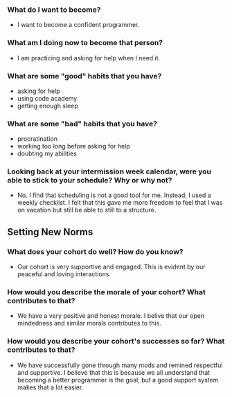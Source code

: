 ### What do I want to become?
- I want to become a confident programmer.

### What am I doing now to become that person?
- I am practicing and asking for help when I need it. 

### What are some "good" habits that you have?
- asking for help
- using code academy
- getting enough sleep

### What are some "bad" habits that you have?
- procratination
- working too long before asking for help
- doubting my abilities 

### Looking back at your intermission week calendar, were you able to stick to your schedule? Why or why not?
- No. I find that scheduling is not a good tool for me. Instead, I used a weekly checklist. I felt that this gave me more freedom to feel that I was on vacation but still be able to still to a structure.    


## Setting New Norms

### What does your cohort do well? How do you know?
- Our cohort is very supportive and engaged. This is evident by our peaceful and loving interactions. 

### How would you describe the morale of your cohort? What contributes to that?
- We have a very positive and honest morale. I belive that our open mindedness and similar morals contributes to this.

### How would you describe your cohort's successes so far? What contributes to that?
- We have successfully gone through many mods and remined respectful and supportive. I believe that this is because we all understand that becoming a better programmer is the goal, but a good support system makes that a lot easier. 

